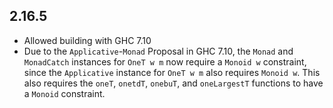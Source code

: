 ## 2.16.5
* Allowed building with GHC 7.10
* Due to the `Applicative`-`Monad` Proposal in GHC 7.10, the `Monad` and `MonadCatch` instances for `OneT w m` now require a `Monoid w` constraint, since the `Applicative` instance for `OneT w m` also requires `Monoid w`. This also requires the `oneT`, `onetdT`, `onebuT`, and `oneLargestT` functions to have a `Monoid` constraint.
